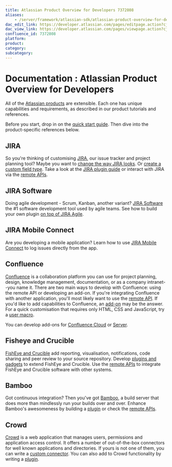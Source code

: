 ```yaml
---
title: Atlassian Product Overview for Developers 7372808
aliases:
    - /server/framework/atlassian-sdk/atlassian-product-overview-for-developers-7372808.html
dac_edit_link: https://developer.atlassian.com/pages/editpage.action?cjm=wozere&pageId=7372808
dac_view_link: https://developer.atlassian.com/pages/viewpage.action?cjm=wozere&pageId=7372808
confluence_id: 7372808
platform:
product:
category:
subcategory:
---
```

# Documentation : Atlassian Product Overview for Developers

All of the <a href="http://www.atlassian.com/software/" class="external-link">Atlassian products</a> are extensible. Each one has unique capabilities and requirements, as described in our product tutorials and references.

Before you start, drop in on the [quick start guide](https://developer.atlassian.com/display/DOCS). Then dive into the product-specific references below.

## JIRA

So you're thinking of customising [JIRA](https://developer.atlassian.com/display/JIRADEV), our issue tracker and project planning tool? Maybe you want to [change the way JIRA looks](https://developer.atlassian.com/display/JIRADEV/JIRA+templates+and+JSPs). Or [create a custom field type](https://developer.atlassian.com/display/JIRADEV/Tutorial+-+Creating+a+custom+field+type). Take a look at the [JIRA plugin guide](https://developer.atlassian.com/display/JIRADEV/About+JIRA+Plugin+Development) or interact with JIRA via the [remote APIs](https://developer.atlassian.com/display/JIRADEV/JIRA+APIs).

## JIRA Software

Doing agile development - Scrum, Kanban, another variant? [JIRA Software](https://developer.atlassian.com/display/JIRADEV/JIRA+Software+development+guide) the \#1 software development tool used by agile teams. See how to build your own plugin [on top of JIRA Agile](https://developer.atlassian.com/display/JIRADEV/JIRA+Agile+development+guide).

## JIRA Mobile Connect

Are you developing a mobile application? Learn how to use [JIRA Mobile Connect](https://developer.atlassian.com/display/JMC) to log issues directly from the app.

## Confluence

[Confluence](https://developer.atlassian.com/display/CONFDEV) is a collaboration platform you can use for project planning, design, knowledge management, documentation, or as a company intranet--you name it. There are two main ways to develop with Confluence: using the remote API or developing an add-on. If you're integrating Confluence with another application, you'll most likely want to use the [remote API](https://developer.atlassian.com/display/CONFCLOUD/Confluence+REST+API). If you'd like to add capabilities to Confluence, an [add-on](https://developer.atlassian.com/display/CONFCLOUD/Confluence+Connect+patterns) may be the answer. For a quick customisation that requires only HTML, CSS and JavaScript, try a [user macro](https://developer.atlassian.com/display/CONFDEV/Confluence+User+Macro+Guide).

You can develop add-ons for [Confluence Cloud](https://developer.atlassian.com/display/CONFCLOUD) or [Server](https://developer.atlassian.com/display/CONFDEV).

## Fisheye and Crucible

[FishEye and Crucible](https://developer.atlassian.com/display/FECRUDEV) add reporting, visualisation, notifications, code sharing and peer review to your source repository. Develop [plugins and gadgets](https://developer.atlassian.com/display/FECRUDEV/FishEye+and+Crucible+Plugin+Guide) to extend FishEye and Crucible. Use the [remote APIs](https://developer.atlassian.com/display/FECRUDEV/Remote+API+Reference) to integrate FishEye and Crucible software with other systems.

## Bamboo

Got continuous integration? Then you've got [Bamboo](https://developer.atlassian.com/display/BAMBOODEV), a build server that does more than mindlessly run your builds over and over. Enhance Bamboo's awesomeness by building a [plugin](https://developer.atlassian.com/display/BAMBOODEV/Bamboo+Plugin+Guide) or check the [remote APIs](https://developer.atlassian.com/display/BAMBOODEV/REST+APIs).

## Crowd

[Crowd](https://developer.atlassian.com/display/CROWDDEV) is a web application that manages users, permissions and application access control. It offers a number of out-of-the-box connectors for well known applications and directories. If yours is not one of them, you can write a [custom connector](https://developer.atlassian.com/display/CROWDDEV/Remote+API+Reference). You can also add to Crowd functionality by writing a [plugin](https://developer.atlassian.com/display/CROWDDEV/Developing+Plugins+for+Crowd).

 

























